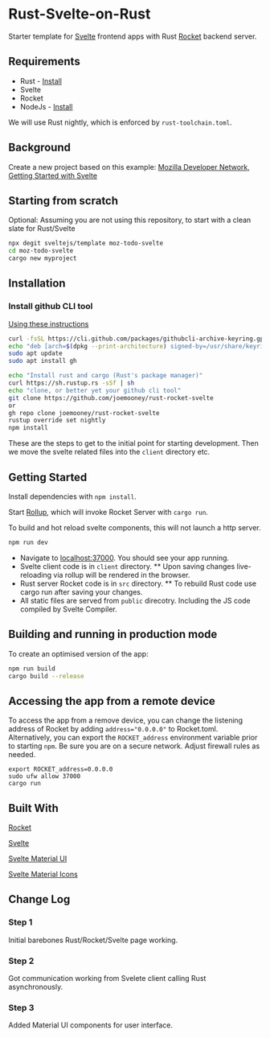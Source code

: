 # Rust-Svelte-on-Rust

Starter template for [Svelte](https://svelte.dev) frontend apps with Rust [Rocket](https://rocket.rs) backend server.

## Requirements

* Rust  - [Install](https://www.rust-lang.org/tools/install)
* Svelte
* Rocket
* NodeJs - [Install](https://nodejs.org/en/download/)

We will use Rust nightly, which is enforced by `rust-toolchain.toml`.

## Background

Create a new project based on this example:
[Mozilla Developer Network, Getting Started with Svelte](https://developer.mozilla.org/en-US/docs/Learn/Tools_and_testing/Client-side_JavaScript_frameworks/Svelte_getting_started)

## Starting from scratch

Optional: Assuming you are not using this repository, to start with a clean slate for Rust/Svelte

```bash
npx degit sveltejs/template moz-todo-svelte
cd moz-todo-svelte
cargo new myproject
```

## Installation

### Install github CLI tool

[Using these instructions](https://github.com/cli/cli/blob/trunk/docs/install_linux.md)

```bash
curl -fsSL https://cli.github.com/packages/githubcli-archive-keyring.gpg | sudo gpg --dearmor -o /usr/share/keyrings/githubcli-archive-keyring.gpg
echo "deb [arch=$(dpkg --print-architecture) signed-by=/usr/share/keyrings/githubcli-archive-keyring.gpg] https://cli.github.com/packages stable main" | sudo tee /etc/apt/sources.list.d/github-cli.list > /dev/null
sudo apt update
sudo apt install gh
```

```bash
echo "Install rust and cargo (Rust's package manager)"
curl https://sh.rustup.rs -sSf | sh
echo "clone, or better yet your github cli tool"
git clone https://github.com/joemooney/rust-rocket-svelte
or
gh repo clone joemooney/rust-rocket-svelte
rustup override set nightly
npm install
```

These are the steps to get to the initial point for starting development.
Then we move the svelte related files into the `client` directory etc.

## Getting Started

Install dependencies with `npm install`.

Start [Rollup](https://rollupjs.org), which will invoke Rocket Server with `cargo run`.

To build and hot reload svelte components, this will not launch a http server.

```bash
npm run dev
```

* Navigate to [localhost:37000](http://localhost:37000). You should see your app running.
* Svelte client code is in `client` directory.
** Upon saving changes live-reloading via rollup will be rendered in the browser.
* Rust server Rocket code is in `src` directory.
** To rebuild Rust code use cargo run after saving your changes.
* All static files are served from `public` direcotry. Including the JS code compiled by Svelte Compiler.


## Building and running in production mode

To create an optimised version of the app:

```bash
npm run build
cargo build --release
```

## Accessing the app from a remote device

To access the app from a remove device, you can change the listening address of Rocket by adding `address="0.0.0.0"` to Rocket.toml. Alternatively, you can export the `ROCKET_address` environment variable prior to starting `npm`. Be sure you are on a secure network. Adjust firewall rules as needed.
```
export ROCKET_address=0.0.0.0
sudo ufw allow 37000
cargo run
```

## Built With

[Rocket](https://rocket.rs/)

[Svelte](https://svelte.dev/)

[Svelte Material UI](https://github.com/hperrin/svelte-material-ui)

[Svelte Material Icons](https://github.com/ramiroaisen/svelte-material-icons)

## Change Log

### Step 1

Initial barebones Rust/Rocket/Svelte page working.

### Step 2

Got communication working from Svelete client calling Rust asynchronously.

### Step 3

Added Material UI components for user interface.
